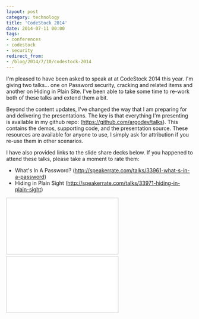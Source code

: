 ```yaml
---
layout: post
category: technology
title: 'CodeStock 2014'
date: 2014-07-11 00:00
tags:
- conferences
- codestock
- security
redirect_from:
- /blog/2014/7/10/codestock-2014
---
```

I'm pleased to have been asked to speak at at CodeStock 2014 this year. I'm giving two talks... one on Password
security, cracking and related items and another on Hiding in Plain Site. I've been able to take some time to
re-work both of these talks and extend them a bit.

Beyond the content updates, I've changed the way that I am preparing for and delivering the presentations. The key is
that everything I'm presenting is available in my github repo: (https://github.com/argodev/talks). This contains the
demos, supporting code, and the presentation source. These resources are available for anyone to use, I simply ask for
attribution if you re-use them in other scenarios.

I have also provided links to the slide share decks below. If you happened to attend these talks, please take a
moment to rate them:

* What's In A Password? (<http://speakerrate.com/talks/33961-what-s-in-a-password>)
* Hiding in Plain Sight (<http://speakerrate.com/talks/33971-hiding-in-plain-sight>)

<div class="embed-container">
  <iframe src="//www.slideshare.net/slideshow/embed_code/36849154" frameborder="0" marginwidth="0" marginheight="0"
    scrolling="no" style="border:1px solid #CCC; border-width:1px; margin-bottom:5px; max-width: 100%;" allowfullscreen>
  </iframe>
</div>

<div class="embed-container">
  <iframe src="//www.slideshare.net/slideshow/embed_code/36849404" frameborder="0" marginwidth="0" marginheight="0"
    scrolling="no" style="border:1px solid #CCC; border-width:1px; margin-bottom:5px; max-width: 100%;" allowfullscreen>
  </iframe>
</div>
